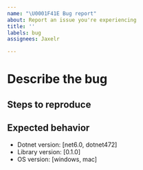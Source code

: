 ```yaml
---
name: "\U0001F41E Bug report"
about: Report an issue you're experiencing
title: ''
labels: bug
assignees: Jaxelr

---
```


# Describe the bug

<!-- A description of what the bug is. -->

## Steps to reproduce

<!-- Enumerate the steps to reproduce the error, if necessary. -->

## Expected behavior

<!-- What is expected to happen? -->

- Dotnet version: [net6.0, dotnet472]
- Library version: [0.1.0]
- OS version: [windows, mac]
